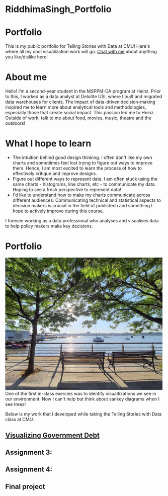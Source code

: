 # RiddhimaSingh_Portfolio

# Portfolio
This is my public portfolio for Telling Stories with Data at CMU!  Here's where all my cool visualization work will go. [Chat with me](mailto:riddhims@andrew.cmu.edu) about anything you like/dislike here! 

# About me
Hello!
I’m a second-year student in the MSPPM-DA program at Heinz. Prior to this, I worked as a data analyst at Deloitte USI, where I built and migrated data warehouses for clients. The impact of data-driven decision-making inspired me to learn more about analytical tools and methodologies, especially those that create social impact. This passion led me to Heinz. Outside of work, talk to me about food, movies, music, theatre and the outdoors!

# What I hope to learn
- The intuition behind good design thinking. I often don't like my own charts and sometiimes feel lost trying to figure out ways to improve them. Hence, I am most excited to learn the process of how to effectively critique and improve designs.
- Figure out different ways to represent data. I am often stuck using the same charts - histograms, line charts, etc - to communicate my data. Hoping to see a fresh perspective to represent data!
- I'd like to understand how to make my charts communicate across different audiences. Communicating technical and statistical aspects to decision makers is crucial in the field of publictech and something I hope to actively improve during this course.
  
I foresee working as a data professional who analyses and visualises data to help policy makers make key decisions.  
  
# Portfolio

<img src="trees.jpg" width="500"/>  
One of the first in-class exercies was to identify visualtizations we see in our environment. Now I can't help but think about sankey diagrams when I see trees!

Below is my work that I developed while taking the Telling Stories with Data class at CMU.

## [Visualizing Government Debt](/Visualizing_government_debt_using_Tableau.md)

## Assignment 3:

## Assignment 4:

## Final project
